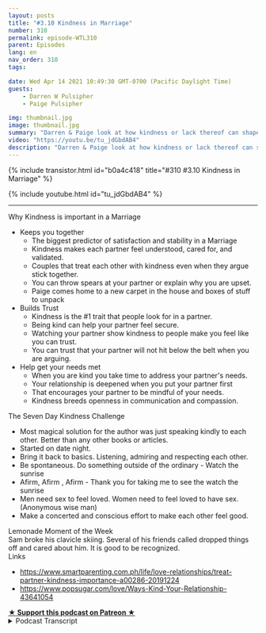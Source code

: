 ```yaml
---
layout: posts
title: "#3.10 Kindness in Marriage"
number: 310
permalink: episode-WTL310
parent: Episodes
lang: en
nav_order: 310
tags:

date: Wed Apr 14 2021 10:49:30 GMT-0700 (Pacific Daylight Time)
guests:
    - Darren W Pulsipher
    - Paige Pulsipher

img: thumbnail.jpg
image: thumbnail.jpg
summary: "Darren & Paige look at how kindness or lack thereof can shape a marriage relationship. It does not mean that they don't have disagreements, but they show how kindness can still be a part of everything."
video: "https://youtu.be/tu_jdGbdAB4"
description: "Darren & Paige look at how kindness or lack thereof can shape a marriage relationship. It does not mean that they don't have disagreements, but they show how kindness can still be a part of everything."
---
```


<div>
{% include transistor.html id="b0a4c418" title="#310 #3.10 Kindness in Marriage" %}

{% include youtube.html id="tu_jdGbdAB4" %}
</div>

---

<html><head></head><body><div>Why Kindness is important in a Marriage</div><ul><li>Keeps you together<ul><li>The biggest predictor of satisfaction and stability in a Marriage</li><li>Kindness makes each partner feel understood, cared for, and validated.</li><li>Couples that treat each other with kindness even when they argue stick together.</li><li>You can throw spears at your partner or explain why you are upset.</li><li>Paige comes home to a new carpet in the house and boxes of stuff to unpack</li></ul></li><li>Builds Trust<ul><li>Kindness is the #1 trait that people look for in a partner.</li><li>Being kind can help your partner feel secure.</li><li>Watching your partner show kindness to people make you feel like you can trust.</li><li>You can trust that your partner will not hit below the belt when you are arguing.&nbsp;</li></ul></li><li>Help get your needs met<ul><li>When you are kind you take time to address your partner's needs.</li><li>Your relationship is deepened when you put your partner first&nbsp;</li><li>That encourages your partner to be mindful of your needs.</li><li>Kindness breeds openness in communication and compassion.</li></ul></li></ul><div>The Seven Day Kindness Challenge</div><ul><li>Most magical solution for the author was just speaking kindly to each other. Better than any other books or articles.</li><li>Started on date night.&nbsp;</li><li>Bring it back to basics. Listening, admiring and respecting each other.</li><li>Be spontaneous. Do something outside of the ordinary - Watch the sunrise</li><li>Afirm, Afirm , Afirm - Thank you for taking me to see the watch the sunrise</li><li>Men need sex to feel loved. Women need to feel loved to have sex. (Anonymous wise man)</li><li>Make a concerted and conscious effort to make each other feel good.</li></ul><div>Lemonade Moment of the Week</div><div>Sam broke his clavicle skiing. Several of his friends called dropped things off and cared about him. It is good to be recognized.</div><div>Links</div><ul><li><a href="https://www.smartparenting.com.ph/life/love-relationships/treat-partner-kindness-importance-a00286-20191224">https://www.smartparenting.com.ph/life/love-relationships/treat-partner-kindness-importance-a00286-20191224</a></li><li><a href="https://www.popsugar.com/love/Ways-Kind-Your-Relationship-43641054">https://www.popsugar.com/love/Ways-Kind-Your-Relationship-43641054</a></li></ul>
<strong>
  <a href="https://www.patreon.com/wheresthelemonade" target="_donate" rel="payment" title="★ Support this podcast on Patreon ★">★ Support this podcast on Patreon ★</a>
</strong></body></html>

<details>
<summary> Podcast Transcript </summary>

<p></p>

</details>
